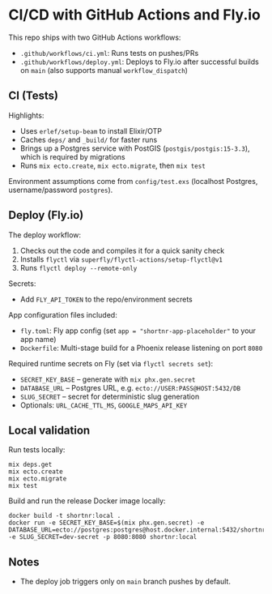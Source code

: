 # CI/CD with GitHub Actions and Fly.io

This repo ships with two GitHub Actions workflows:

- `.github/workflows/ci.yml`: Runs tests on pushes/PRs
- `.github/workflows/deploy.yml`: Deploys to Fly.io after successful builds on `main` (also supports manual `workflow_dispatch`)

## CI (Tests)

Highlights:

- Uses `erlef/setup-beam` to install Elixir/OTP
- Caches `deps/` and `_build/` for faster runs
- Brings up a Postgres service with PostGIS (`postgis/postgis:15-3.3`), which is required by migrations
- Runs `mix ecto.create`, `mix ecto.migrate`, then `mix test`

Environment assumptions come from `config/test.exs` (localhost Postgres, username/password `postgres`).

## Deploy (Fly.io)

The deploy workflow:

1. Checks out the code and compiles it for a quick sanity check
2. Installs `flyctl` via `superfly/flyctl-actions/setup-flyctl@v1`
3. Runs `flyctl deploy --remote-only`

Secrets:

- Add `FLY_API_TOKEN` to the repo/environment secrets

App configuration files included:

- `fly.toml`: Fly app config (set `app = "shortnr-app-placeholder"` to your app name)
- `Dockerfile`: Multi-stage build for a Phoenix release listening on port `8080`

Required runtime secrets on Fly (set via `flyctl secrets set`):

- `SECRET_KEY_BASE` – generate with `mix phx.gen.secret`
- `DATABASE_URL` – Postgres URL, e.g. `ecto://USER:PASS@HOST:5432/DB`
- `SLUG_SECRET` – secret for deterministic slug generation
- Optionals: `URL_CACHE_TTL_MS`, `GOOGLE_MAPS_API_KEY`

## Local validation

Run tests locally:

```
mix deps.get
mix ecto.create
mix ecto.migrate
mix test
```

Build and run the release Docker image locally:

```
docker build -t shortnr:local .
docker run -e SECRET_KEY_BASE=$(mix phx.gen.secret) -e DATABASE_URL=ecto://postgres:postgres@host.docker.internal:5432/shortnr_dev -e SLUG_SECRET=dev-secret -p 8080:8080 shortnr:local
```

## Notes

- The deploy job triggers only on `main` branch pushes by default.

